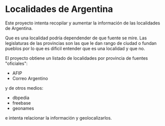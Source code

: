 
Localidades de Argentina
===============

Este proyecto intenta recopilar y aumentar la información de las 
localidades de Argentina.

Que es una localidad podría dependender de que fuente se mire.
Las legislaturas de las provincias son las que le dan rango 
de ciudad o fundan pueblos por lo que es dificil entender
que es una localidad y que no.

El proyecto obtiene un listado de localidades por provincia de 
fuentes "oficiales":

 * AFIP
 * Correo Argentino

y de otros medios:

 * dbpedia
 * freebase
 * geonames

e intenta relacionar la información y geolocalizarlos.


